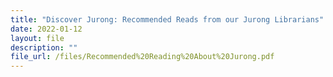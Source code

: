 ```yaml
---
title: "Discover Jurong: Recommended Reads from our Jurong Librarians"
date: 2022-01-12
layout: file
description: ""
file_url: /files/Recommended%20Reading%20About%20Jurong.pdf
---
```


